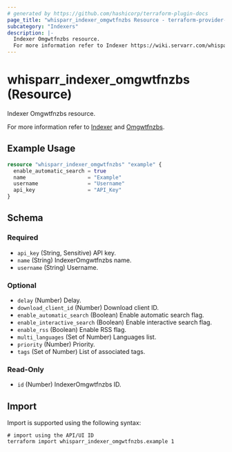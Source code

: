 ```yaml
---
# generated by https://github.com/hashicorp/terraform-plugin-docs
page_title: "whisparr_indexer_omgwtfnzbs Resource - terraform-provider-whisparr"
subcategory: "Indexers"
description: |-
  Indexer Omgwtfnzbs resource.
  For more information refer to Indexer https://wiki.servarr.com/whisparr/settings#indexers and Omgwtfnzbs https://wiki.servarr.com/whisparr/supported#omgwtfnzbs.
---
```


# whisparr_indexer_omgwtfnzbs (Resource)

<!-- subcategory:Indexers -->Indexer Omgwtfnzbs resource.
For more information refer to [Indexer](https://wiki.servarr.com/whisparr/settings#indexers) and [Omgwtfnzbs](https://wiki.servarr.com/whisparr/supported#omgwtfnzbs).

## Example Usage

```terraform
resource "whisparr_indexer_omgwtfnzbs" "example" {
  enable_automatic_search = true
  name                    = "Example"
  username                = "Username"
  api_key                 = "API_Key"
}
```

<!-- schema generated by tfplugindocs -->
## Schema

### Required

- `api_key` (String, Sensitive) API key.
- `name` (String) IndexerOmgwtfnzbs name.
- `username` (String) Username.

### Optional

- `delay` (Number) Delay.
- `download_client_id` (Number) Download client ID.
- `enable_automatic_search` (Boolean) Enable automatic search flag.
- `enable_interactive_search` (Boolean) Enable interactive search flag.
- `enable_rss` (Boolean) Enable RSS flag.
- `multi_languages` (Set of Number) Languages list.
- `priority` (Number) Priority.
- `tags` (Set of Number) List of associated tags.

### Read-Only

- `id` (Number) IndexerOmgwtfnzbs ID.

## Import

Import is supported using the following syntax:

```shell
# import using the API/UI ID
terraform import whisparr_indexer_omgwtfnzbs.example 1
```
